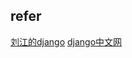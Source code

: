 ## refer 
[刘江的django](https://www.django.cn/course/course-1.html)
[django中文网](https://www.django.cn/course/show-20.html)